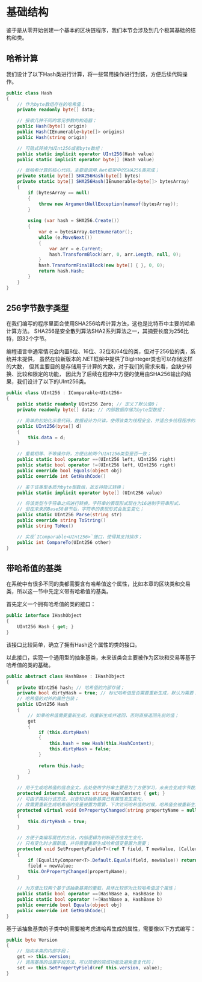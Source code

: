 # 基础结构

鉴于是从零开始创建一个基本的区块链程序，我们本节会涉及到几个极其基础的结构和类。

## 哈希计算

我们设计了以下Hash类进行计算，将一些常用操作进行封装，方便后续代码操作。

```cs
public class Hash  
{  
    // 作为byte数组存在的哈希值；
    private readonly byte[] data;  

    // 接收几种不同的常见参数的构造器；
    public Hash(byte[] origin)  
    public Hash(IEnumerable<byte[]> origins)  
    public Hash(string origin)  

    // 可隐式转换为UInt256或者byte数组；
    public static implicit operator UInt256(Hash value)  
    public static implicit operator byte[] (Hash value)  

    // 做哈希计算的核心代码，主要是调用.Net框架中的SHA256类完成；
    private static byte[] SHA256Hash(byte[] bytes)  
    private static byte[] SHA256Hash(IEnumerable<byte[]> bytesArray)  
    {  
        if (bytesArray == null)  
        {  
            throw new ArgumentNullException(nameof(bytesArray));  
        }  
  
        using (var hash = SHA256.Create())  
        {  
            var e = bytesArray.GetEnumerator();  
            while (e.MoveNext())  
            {  
                var arr = e.Current;  
                hash.TransformBlock(arr, 0, arr.Length, null, 0);  
            }  
            hash.TransformFinalBlock(new byte[] { }, 0, 0);  
            return hash.Hash;  
        }  
    }
}  
```
<!-- code:ClassicBlockChain/Entity/Hash.cs -->

## 256字节数字类型

在我们编写的程序里面会使用SHA256哈希计算方法，这也是比特币中主要的哈希计算方法。
SHA256是安全散列算法SHA2系列算法之一，其摘要长度为256比特，即32个字节。

编程语言中通常情况会内置8位、16位、32位和64位的类，但对于256位的类，系统并未提供，
虽然在较新版本的.NET框架中提供了BigInteger类也可以存储这样的大数，
但其主要目的是存储用于计算的大数，对于我们的需求来看，会缺少转换、比较和限定的功能，
因此为了后续在程序中方便的使用由SHA256输出的结果，我们设计了以下的UInt256类。

```cs
public class UInt256 : IComparable<UInt256>    
{    
    public static readonly UInt256 Zero; // 定义了默认值0；
    private readonly byte[] data; // 内部数据存储为byte型数组；

    // 简单的初始化示意代码，数据设计为只读，使得该类为线程安全，并适合多线程程序的环境；
    public UInt256(byte[] d)    
    {    
        this.data = d;    
    }    

    // 重载相等、不等操作符，方便比较两个UInt256类型是否一致；
    public static bool operator ==(UInt256 left, UInt256 right)    
    public static bool operator !=(UInt256 left, UInt256 right)    
    public override bool Equals(object obj)    
    public override int GetHashCode()    

    // 鉴于该类型本质为byte型数组，故支持隐式转换；
    public static implicit operator byte[] (UInt256 value)    

    // 将该类型与字符串之间进行转换，字符串的表现形式现在为16进制字符串形式，
    // 但在未来的Base58章节后，字符串的表现形式会发生变化；
    public static UInt256 Parse(string str)    
    public override string ToString()    
    public string ToHex()    

    // 实现`IComparable<UInt256>`接口，使得其支持排序；
    public int CompareTo(UInt256 other)    
}    
```
<!-- code:ClassicBlockChain/Entity/UInt256.cs -->

## 带哈希值的基类

在系统中有很多不同的类都需要含有哈希值这个属性，比如本章的区块类和交易类，所以这一节中先定义带有哈希值的基类。

首先定义一个拥有哈希值的类的接口：

```cs
public interface IHashObject  
{  
    UInt256 Hash { get; }  
}  
```
<!-- code:ClassicBlockChain/Entity/IHashObject.cs -->

该接口比较简单，确立了拥有Hash这个属性的类的接口。

以此接口，实现一个通用型的抽象基类，未来该类会主要被作为区块和交易等基于哈希值的类的基础。

```cs
public abstract class HashBase : IHashObject  
{  
    private UInt256 hash; // 哈希值的内部存储；
    private bool dirtyHash = true; // 标记哈希值是否需要重新生成，默认为需要；
    // 哈希值的对外的属性包装；
    public UInt256 Hash  
    {  
        // 如果哈希值需要重新生成，则重新生成并返回，否则直接返回先前的值；
        get  
        {  
            if (this.dirtyHash)  
            {  
                this.hash = new Hash(this.HashContent);  
                this.dirtyHash = false;  
            }  
  
            return this.hash;  
        }  
    }  

    // 用于生成哈希值的信息全文，此处使用字符串主要是为了方便学习，未来会变成字节数组；
    protected internal abstract string HashContent { get; }  
    // 可由子类执行该方法，以告知该抽象基类已有属性发生变化，
    // 故需要重新生成哈希值的变量被置为需要，下次访问哈希值的时候，哈希值会被重新生成，以反映最新的属性情况；
    protected virtual void OnPropertyChanged(string propertyName = null)  
    {  
        this.dirtyHash = true;  
    }  

    // 方便子类编写属性的方法，内部逻辑为判断是否值发生变化，
    // 只有变化时才置新值，并将需要重新生成哈希值变量置为需要；
    protected void SetPropertyField<T>(ref T field, T newValue, [CallerMemberName]string propertyName = "")  
    {  
        if (EqualityComparer<T>.Default.Equals(field, newValue)) return;  
        field = newValue;  
        this.OnPropertyChanged(propertyName);  
    }  
  
    // 为方便比较两个基于该抽象基类的重载，具体比较即为比较哈希值这个属性；
    public static bool operator ==(HashBase a, HashBase b)  
    public static bool operator !=(HashBase a, HashBase b)  
    public override bool Equals(object obj)  
    public override int GetHashCode()  
}  
```
<!-- code:ClassicBlockChain/Entity/HashBase.cs -->

基于该抽象基类的子类中的需要被考虑进哈希生成的属性，需要像以下方式编写：

```cs
public byte Version  
{  
    // 指向本类的内部字段；
    get => this.version;  
    // 调用基类的设置字段方法，可以简便的完成功能及避免重复代码；
    set => this.SetPropertyField(ref this.version, value);  
}  
```
<!-- code:ClassicBlockChain/Entity/Transaction.cs -->

